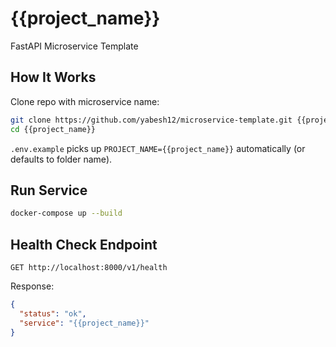 # {{project_name}}

FastAPI Microservice Template

## How It Works

Clone repo with microservice name:

```bash
git clone https://github.com/yabesh12/microservice-template.git {{project_name}}
cd {{project_name}}
```

`.env.example` picks up `PROJECT_NAME={{project_name}}` automatically (or defaults to folder name).

## Run Service

```bash
docker-compose up --build
```

## Health Check Endpoint

```
GET http://localhost:8000/v1/health
```

Response:
```json
{
  "status": "ok",
  "service": "{{project_name}}"
}
```
